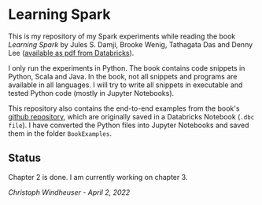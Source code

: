 # Learning Spark
This is my repository of my Spark experiments while reading the book *Learning Spark* by Jules S. Damji, Brooke Wenig, Tathagata Das and Denny Lee ([available as pdf from Databricks](https://pages.databricks.com/rs/094-YMS-629/images/LearningSpark2.0.pdf)).

I only run the experiments in Python. The book contains code snippets in Python, Scala and Java. In the book, not all snippets and programs are available in all languages. I will try to  write all snippets in executable and tested Python code (mostly in Jupyter Notebooks).

This repository also contains the end-to-end examples from the book's [github repository](https://github.com/databricks/LearningSparkV2), which are originally saved in a Databricks Notebook (`.dbc file`). I have converted the Python files into Jupyter Notebooks and saved them in the folder `BookExamples`.

## Status

Chapter 2 is done. I am currently working on chapter 3.

*Christoph Windheuser - April 2, 2022*

